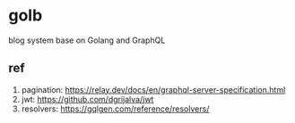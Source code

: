 # golb

blog system base on Golang and GraphQL

## ref

1. pagination: https://relay.dev/docs/en/graphql-server-specification.html
2. jwt: https://github.com/dgrijalva/jwt
3. resolvers: https://gqlgen.com/reference/resolvers/
